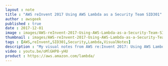```yaml
---
layout : note
title : "AWS reInvent 2017 Using AWS Lambda as a Security Team SID301"
author : awsgeek
published : true
date : 2017-12-01
image : images/AWS-reInvent-2017-Using-AWS-Lambda-as-a-Security-Team-SID301_en.jpg
thumbnail : images/AWS-reInvent-2017-Using-AWS-Lambda-as-a-Security-Team-SID301-thumbnail_en.jpg
tags : [AWS,reInvent,SID301,Security,Lambda,VisualNotes]
description : "My visual notes from AWS re:Invent 2017: Using AWS Lambda as a Security Team"
video : youtu.be/oMlGHP8-yHU
product : https://aws.amazon.com/lambda/
---
```

